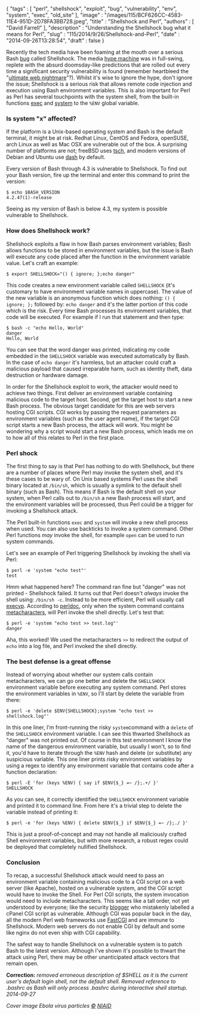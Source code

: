 {
   "tags" : [
      "perl",
      "shellshock",
      "exploit",
      "bug",
      "vulnerability",
      "env",
      "system",
      "exec",
      "old_site"
   ],
   "image" : "/images/115/BCF626CC-4583-11E4-951D-2D78FA3BB728.jpeg",
   "title" : "Shellshock and Perl",
   "authors" : [
      "David Farrell"
   ],
   "description" : "Understanding the Shellshock bug what it means for Perl",
   "slug" : "115/2014/9/26/Shellshock-and-Perl",
   "date" : "2014-09-26T13:28:54",
   "draft" : false
}

Recently the tech media have been foaming at the mouth over a serious Bash [bug](https://securityblog.redhat.com/2014/09/24/bash-specially-crafted-environment-variables-code-injection-attack/) called Shellshock. The media [hype machine](http://www.wired.com/2014/09/internet-braces-crazy-shellshock-worm/) was in full-swing, replete with the absurd doomsday-like predictions that are rolled out every time a significant security vulnerability is found (remember heartbleed the "[ultimate web nightmare](http://mashable.com/2014/04/09/heartbleed-nightmare/)"?). Whilst it's wise to ignore the hype, don't ignore the issue; Shellshock is a serious risk that allows remote code injection and execution using Bash environment variables. This is also important for Perl as Perl has several touchpoints with the system shell, from the built-in functions [exec](http://perldoc.perl.org/functions/exec.html) and [system](http://perldoc.perl.org/functions/system.html) to the `%ENV` global variable.

### Is system "x" affected?

If the platform is a Unix-based operating system and Bash is the default terminal, it might be at risk. Redhat Linux, CentOS and Fedora, openSUSE, arch Linux as well as Mac OSX are vulnerable out of the box. A surprising number of platforms are not; freeBSD uses [tsch](https://www.freebsd.org/doc/en/articles/linux-users/shells.html), and modern versions of Debian and Ubuntu use [dash](https://wiki.ubuntu.com/DashAsBinSh) by default.

Every version of Bash through 4.3 is vulnerable to Shellshock. To find out your Bash version, fire up the terminal and enter this command to print the version:

``` prettyprint
$ echo $BASH_VERSION
4.2.47(1)-release
```

Seeing as my version of Bash is below 4.3, my system is possible vulnerable to Shellshock.

### How does Shellshock work?

Shellshock exploits a flaw in how Bash parses environment variables; Bash allows functions to be stored in environment variables, but the issue is Bash will execute any code placed after the function in the environment variable value. Let's craft an example:

``` prettyprint
$ export SHELLSHOCK="() { ignore; };echo danger"
```

This code creates a new environment variable called `SHELLSHOCK` (it's customary to have environment variable names in uppercase). The value of the new variable is an anonymous function which does nothing: `() { ignore; };` followed by: `echo danger` and it's the latter portion of this code which is the risk. Every time Bash processes its environment variables, that code will be executed. For example if I run that statement and then type:

``` prettyprint
$ bash -c "echo Hello, World"
danger
Hello, World
```

You can see that the word danger was printed, indicating my code embedded in the `SHELLSHOCK` variable was executed automatically by Bash. In the case of `echo danger` it's harmless, but an attacker could craft a malicious payload that caused irreparable harm, such as identity theft, data destruction or hardware damage.

In order for the Shellshock exploit to work, the attacker would need to achieve two things. First deliver an environment variable containing malicious code to the target host. Second, get the target host to start a new Bash process. The obvious target candidate for this are web servers hosting CGI scripts. CGI works by passing the request parameters as environment variables (such as the user agent name), if the target CGI script starts a new Bash process, the attack will work. You might be wondering why a script would start a new Bash process, which leads me on to how all of this relates to Perl in the first place.

### Perl shock

The first thing to say is that Perl has nothing to do with Shellshock, but there are a number of places where Perl may invoke the system shell, and it's these cases to be wary of. On Unix based systems Perl uses the shell binary located at `/bin/sh`, which is usually a symlink to the default shell binary (such as Bash). This means if Bash is the default shell on your system, when Perl calls out to `/bin/sh` a new Bash process will start, and the environment variables will be processed, thus Perl could be a trigger for invoking a Shellshock attack.

The Perl built-in functions `exec` and `system` will invoke a new shell process when used. You can also use backticks to invoke a system command. Other Perl functions *may* invoke the shell, for example `open` can be used to run system commands.

Let's see an example of Perl triggering Shellshock by invoking the shell via Perl:

``` prettyprint
$ perl -e 'system "echo test"'
test
```

Hmm what happened here? The command ran fine but "danger" was not printed - Shellshock failed. It turns out that Perl doesn't *always* invoke the shell using: `/bin/sh -c`. Instead to be more efficient, Perl will usually call [execvp](http://www.csl.mtu.edu/cs4411.ck/www/NOTES/process/fork/exec.html). According to [perldoc](http://perldoc.perl.org/functions/system.html), only when the system command contains [metacharacters](http://www.sal.ksu.edu/faculty/tim/unix_sg/shell/metachar.html), will Perl invoke the shell directly. Let's test that:

``` prettyprint
$ perl -e 'system "echo test >> test.log"'
danger
```

Aha, this worked! We used the metacharacters `>>` to redirect the output of `echo` into a log file, and Perl invoked the shell directly.

### The best defense is a great offense

Instead of worrying about whether our system calls contain metacharacters, we can go one better and delete the `SHELLSHOCK` environment variable before executing any system command. Perl stores the environment variables in `%ENV`, so I'll start by delete the variable from there:

``` prettyprint
$ perl -e 'delete $ENV{SHELLSHOCK};system "echo test >> shellshock.log"'
```

In this one liner, I'm front-running the risky `system`command with a `delete` of the `SHELLSHOCK` environment variable. I can see this thwarted Shellshock as "danger" was not printed out. Of course in this test environment I know the name of the dangerous environment variable, but usually I won't, so to find it, you'd have to iterate through the `%ENV` hash and delete (or substitute) any suspicious variable. This one liner prints risky environment variables by using a regex to identify any environment variable that contains code after a function declaration:

``` prettyprint
$ perl -E 'for (keys %ENV) { say if $ENV{$_} =~ /};.+/ }'
SHELLSHOCK
```

As you can see, it correctly identified the `SHELLSHOCK` environment variable and printed it to command line. From here it's a trivial step to delete the variable instead of printing it:

``` prettyprint
$ perl -e 'for (keys %ENV) { delete $ENV{$_} if $ENV{$_} =~ /};./ }'
```

This is just a proof-of-concept and may not handle all maliciously crafted Shell environment variables, but with more research, a robust regex could be deployed that completely nullified Shellshock.

### Conclusion

To recap, a successful Shellshock attack would need to pass an environment variable containing malicious code to a CGI script on a web server (like Apache), hosted on a vulnerable system, and the CGI script would have to invoke the Shell. For Perl CGI scripts, the system invocation would need to include metacharacters. This seems like a tall order, not yet understood by everyone; like the security [blogger](http://blog.erratasec.com/2014/09/bash-shellshock-bug-is-wormable.html#.VCVkj_ldVqU) who mistakenly labelled a cPanel CGI script as vulnerable. Although CGI was popular back in the day, all the modern Perl web frameworks use [FastCGI](http://www.fastcgi.com/drupal/node/6?q=node/15) and are immune to Shellshock. Modern web servers do not enable CGI by default and some like nginx do not even ship with CGI capability.

The safest way to handle Shellshock on a vulnerable system is to patch Bash to the latest version. Although I've shown it's possible to thwart the attack using Perl, there may be other unanticipated attack vectors that remain open.

**Correction:** *removed erroneous description of $SHELL as it is the current user's default login shell, not the default shell. Removed reference to .bashrc as Bash will only process .bashrc during interactive shell startup. 2014-09-27*

*Cover image Ebola virus particles [©](http://creativecommons.org/licenses/by/4.0/) [NIAID](https://www.flickr.com/photos/niaid/8425030684/in/photolist-dQuu6J-o15Y5n-oq5wzY-oD1uxC-oq68Cn-8r1Hp8-oDe3A2-oDe3za-dPiDp3-ossh3B-2j1bum-jQvxq9-oq59Z4-oq5muj-omJEd1-omJzrD-4JZtfw-aronSf-8GSyC4-68Zxqv-9y7vkf-dPzNiw-5WLSVq-6hZDW8-nds12g-5Wtkeh-6hNQv2-6irCWw-6iQKwC-bS1gap-Jx5bZ-bjfWK2-bjfWiv-dQSzhC-6iUKSo-6ik4Ki-6i3YrM-cXXqXy-64vTm8-cCwK63-8LVkQh-sxxGP-dTpMUd-Dj4uW-6mhvwX-6iGBED-9rwqiP-8R5WMy-9yXaMc-6isfVm)*

